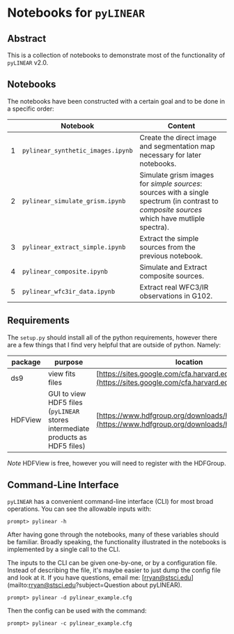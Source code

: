 # Notebooks for ```pyLINEAR```


## Abstract

This is a collection of notebooks to demonstrate most of the functionality of ```pyLINEAR``` v2.0.  


## Notebooks
The notebooks have been constructed with a certain goal and to be done in a specific order:

|    | Notebook | Content | 
|----|----------|---------|
| 1  | ```pylinear_synthetic_images.ipynb``` | Create the direct image and segmentation map necessary for later notebooks. | 
| 2  | ```pylinear_simulate_grism.ipynb``` | Simulate grism images for *simple sources*: sources with a single spectrum (in contrast to *composite sources* which have mutliple spectra). | 
| 3  | ```pylinear_extract_simple.ipynb``` | Extract the simple sources from the previous notebook. |
| 4  | ```pylinear_composite.ipynb``` | Simulate and Extract composite sources. |
| 5  | ```pylinear_wfc3ir_data.ipynb``` | Extract real WFC3/IR observations in G102. |


## Requirements

The ```setup.py``` should install all of the python requirements, however there are a few things that I find very helpful that are outside of python. Namely:

| package | purpose | location |
|---------|---------|----------|
| ds9     | view fits files | [https://sites.google.com/cfa.harvard.edu/saoimageds9](https://sites.google.com/cfa.harvard.edu/saoimageds9) |
| HDFView | GUI to view HDF5 files (```pyLINEAR``` stores intermediate products as HDF5 files) | [https://www.hdfgroup.org/downloads/hdfview/](https://www.hdfgroup.org/downloads/hdfview/) |

*Note* HDFView is free, however you will need to register with the HDFGroup.



## Command-Line Interface

```pyLINEAR``` has a convenient command-line interface (CLI) for most broad operations.  You can see the allowable inputs with:

```prompt> pylinear -h```

After having gone through the notebooks, many of these variables should be familiar.  Broadly speaking, the functionality illustrated in the notebooks is  implemented by a single call to the CLI.  

The inputs to the CLI can be given one-by-one, or by a configuration file.  Instead of describing the file, it's maybe easier to just dump the config file and look at it.  If you have questions, email me: [rryan@stsci.edu](mailto:rryan@stsci.edu?subject=Question about pyLINEAR).


```prompt> pylinear -d pylinear_example.cfg```

Then the config can be used with the command:

```prompt> pylinear -c pylinear_example.cfg```


